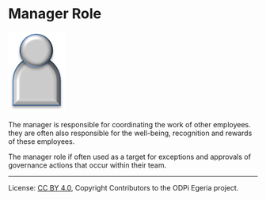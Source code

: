 <!-- SPDX-License-Identifier: CC-BY-4.0 -->
<!-- Copyright Contributors to the ODPi Egeria project. -->

# Manager Role

<!--![Icon](manager-role.png)-->
<img src="manager-role.png">

The manager is responsible for coordinating the work of other employees.
they are often also responsible for the well-being, recognition and rewards
of these employees.

The manager role if often used as a target for exceptions and approvals of
governance actions that occur within their team.



----
License: [CC BY 4.0](https://creativecommons.org/licenses/by/4.0/),
Copyright Contributors to the ODPi Egeria project.